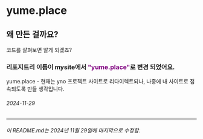 # yume.place
<h2>왜 만든 걸까요?</h2>
<p>코드를 살펴보면 알게 되겠죠?</p>
<div>
    <h3>리포지트리 이름이 mysite에서 <span style="color: purple;">"yume.place"</span>로 변경 되었어요.</h3>
    <p>yume.place - 현재는 yno 프로젝트 사이트로 리다이렉트되나, 나중에 내 사이트로 접속되도록 만들 생각입니다.</p>
    <h6>2024-11-29</h6>
</div>
<hr>
<h6>이 README.md는 2024년 11월 29일에 마지막으로 수정함.</h6>
